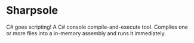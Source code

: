 Sharpsole
=========

C# goes scripting! A C# console compile-and-execute tool. Compiles one or more files into a in-memory assembly and runs it immediately.
